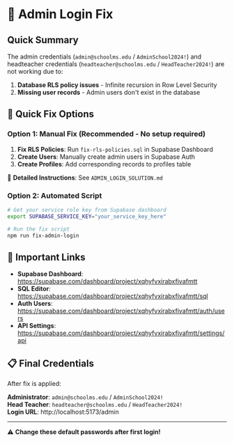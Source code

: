 # 🔧 Admin Login Fix

## Quick Summary

The admin credentials (`admin@schoolms.edu` / `AdminSchool2024!`) and headteacher credentials (`headteacher@schoolms.edu` / `HeadTeacher2024!`) are not working due to:

1. **Database RLS policy issues** - Infinite recursion in Row Level Security
2. **Missing user records** - Admin users don't exist in the database

## 🚀 Quick Fix Options

### Option 1: Manual Fix (Recommended - No setup required)

1. **Fix RLS Policies**: Run `fix-rls-policies.sql` in Supabase Dashboard
2. **Create Users**: Manually create admin users in Supabase Auth
3. **Create Profiles**: Add corresponding records to profiles table

📖 **Detailed Instructions**: See `ADMIN_LOGIN_SOLUTION.md`

### Option 2: Automated Script

```bash
# Get your service role key from Supabase dashboard
export SUPABASE_SERVICE_KEY="your_service_key_here"

# Run the fix script
npm run fix-admin-login
```

## 🔗 Important Links

- **Supabase Dashboard**: https://supabase.com/dashboard/project/xqhyfvxirabxfivafmtt
- **SQL Editor**: https://supabase.com/dashboard/project/xqhyfvxirabxfivafmtt/sql
- **Auth Users**: https://supabase.com/dashboard/project/xqhyfvxirabxfivafmtt/auth/users
- **API Settings**: https://supabase.com/dashboard/project/xqhyfvxirabxfivafmtt/settings/api

## 📋 Final Credentials

After fix is applied:

**Administrator**: `admin@schoolms.edu` / `AdminSchool2024!`  
**Head Teacher**: `headteacher@schoolms.edu` / `HeadTeacher2024!`  
**Login URL**: http://localhost:5173/admin

---

⚠️ **Change these default passwords after first login!**